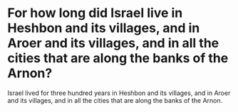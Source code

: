 # For how long did Israel live in Heshbon and its villages, and in Aroer and its villages, and in all the cities that are along the banks of the Arnon?

Israel lived for three hundred years in Heshbon and its villages, and in Aroer and its villages, and in all the cities that are along the banks of the Arnon.
